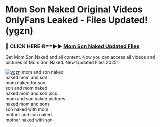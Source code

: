 # Mom Son Naked Original Videos 0nlyFans Leaked - Files Updated! (ygzn)

<h3>🔴 CLICK HERE 🌐==►► <a href="https://tinyurl.com/yckcrads" rel="nofollow">Mom Son Naked Updated Files</a></h3>

Get Mom Son Naked and all content. Now you can access all videos and pictures of Mom Son Naked. New Updated Files 2025!

[![ygzn](https://i.imgur.com/hpKpOFt.gif)](https://tinyurl.com/yckcrads)
mom and son naked<br>
naked mom and son<br>
mom naked for son<br>
son and mom naked<br>
naked mom and son pics<br>
mom and son naked pictures<br>
naked mom and sons<br>
son naked with mom<br>
mother and son naked<br>
mother naked with son